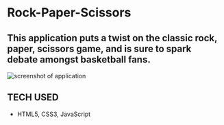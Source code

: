# Rock-Paper-Scissors

## This application puts a twist on the classic rock, paper, scissors game, and is sure to spark debate amongst basketball fans.

 ![ screenshot of application](https://github.com/ElmerOsorioJr/Rock-Paper-Scissors/tree/master/RockPaperScissors%20/img/RCP_img.png)
## TECH USED
- HTML5, CSS3, JavaScript
